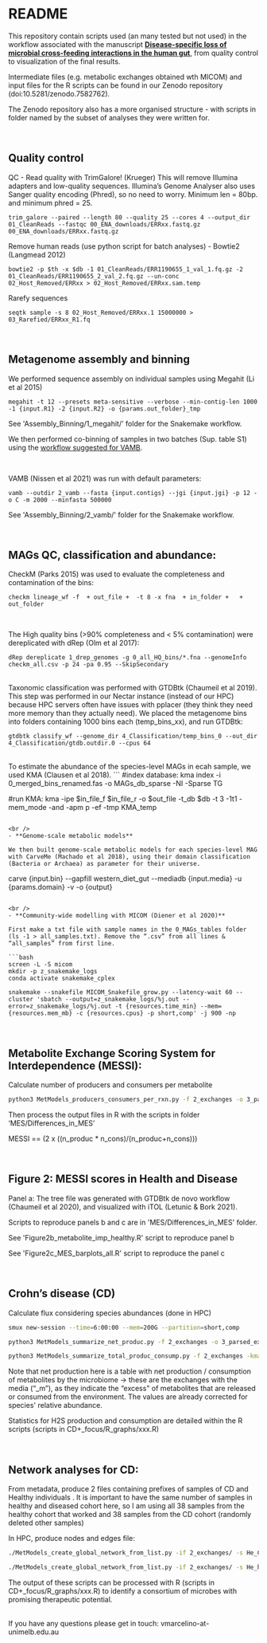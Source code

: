 # README

This repository contain scripts used (an many tested but not used) in the workflow associated with the manuscript [**Disease-specific loss of microbial cross-feeding interactions in the human gut**](https://www.biorxiv.org/content/10.1101/2023.02.17.528570v1), from quality control to visualization of the final results.


Intermediate files (e.g. metabolic exchanges obtained wth MICOM) and input files for the R scripts can be found in our Zenodo repository (doi:10.5281/zenodo.7582762).

The Zenodo repository also has a more organised structure - with scripts in folder named by the subset of analyses they were written for.


<br />

## Quality control

QC - Read quality with TrimGalore! (Krueger)
This will remove Illumina adapters and low-quality sequences.
Illumina’s Genome Analyser also uses Sanger quality encoding (Phred), so no need to worry. Minimum len = 80bp. and minimum phred = 25.

```
trim_galore --paired --length 80 --quality 25 --cores 4 --output_dir 01_CleanReads --fastqc 00_ENA_downloads/ERRxx.fastq.gz 00_ENA_downloads/ERRxx.fastq.gz
```

Remove human reads (use python script for batch analyses) - Bowtie2 (Langmead 2012)
```
bowtie2 -p $th -x $db -1 01_CleanReads/ERR1190655_1_val_1.fq.gz -2 01_CleanReads/ERR1190655_2_val_2.fq.gz --un-conc  02_Host_Removed/ERRxx > 02_Host_Removed/ERRxx.sam.temp
```

Rarefy sequences
```
seqtk sample -s 8 02_Host_Removed/ERRxx.1 15000000 > 03_Rarefied/ERRxx_R1.fq
```
<br />

## Metagenome assembly and binning

We performed sequence assembly on individual samples using Megahit (Li et al 2015)

```
megahit -t 12 --presets meta-sensitive --verbose --min-contig-len 1000 -1 {input.R1} -2 {input.R2} -o {params.out_folder}_tmp
```

See 'Assembly_Binning/1_megahit/' folder for the Snakemake workflow.

We then performed co-binning of samples in two batches (Sup. table S1) using the [workflow suggested for VAMB](https://github.com/RasmussenLab/vamb).

<br />

VAMB (Nissen et al 2021) was run with default parameters:
```
vamb --outdir 2_vamb --fasta {input.contigs} --jgi {input.jgi} -p 12 -o C -m 2000 --minfasta 500000
```

See 'Assembly_Binning/2_vamb/' folder for the Snakemake workflow.


<br />

## MAGs QC, classification and abundance:

CheckM (Parks 2015) was used to evaluate the completeness and contamination of the bins:
```
checkm lineage_wf -f  + out_file +  -t 8 -x fna  + in_folder +   + out_folder
```
<br />

The High quality bins (>90% completeness and < 5% contamination) were dereplicated with dRep (Olm et al 2017):
```
dRep dereplicate 1_drep_genomes -g 0_all_HQ_bins/*.fna --genomeInfo checkm_all.csv -p 24 -pa 0.95 --SkipSecondary
```
<br />
Taxonomic classification was performed with GTDBtk (Chaumeil et al 2019).
This step was performed in our Nectar instance (instead of our HPC) because HPC servers often have issues with pplacer (they think they need more memory than they actually need).
We placed the metagenome bins into folders containing 1000 bins each (temp_bins_xx), and run GTDBtk:

```
gtdbtk classify_wf --genome_dir 4_Classification/temp_bins_0 --out_dir 4_Classification/gtdb.outdir.0 --cpus 64
```
<br />
To estimate the abundance of the species-level MAGs in ecah sample, we used KMA (Clausen et al 2018).
```
#index database:
kma index -i 0_merged_bins_renamed.fas -o MAGs_db_sparse -NI -Sparse TG

#run KMA:
kma -ipe $in_file_f $in_file_r -o $out_file -t_db $db -t 3 -1t1 -mem_mode -and -apm p -ef -tmp KMA_temp
 
```

<br />
- **Genome-scale metabolic models**

We then built genome-scale metabolic models for each species-level MAG with CarveMe (Machado et al 2018), using their domain classification (Bacteria or Archaea) as parameter for their universe.

```
carve {input.bin} --gapfill western_diet_gut --mediadb {input.media} -u {params.domain} -v -o {output}
```

<br />
- **Community-wide modelling with MICOM (Diener et al 2020)**

First make a txt file with sample names in the 0_MAGs_tables folder (ls -1 > all_samples.txt). Remove the “.csv” from all lines & “all_samples” from first line.

```bash
screen -L -S micom
mkdir -p z_snakemake_logs
conda activate snakemake_cplex

snakemake --snakefile MICOM_Snakefile_grow.py --latency-wait 60 --cluster 'sbatch --output=z_snakemake_logs/%j.out --error=z_snakemake_logs/%j.out -t {resources.time_min} --mem={resources.mem_mb} -c {resources.cpus} -p short,comp' -j 900 -np

```
<br />

## Metabolite Exchange Scoring System for Interdependence (MESSI):

Calculate number of producers and consumers per metabolite

```bash
python3 MetModels_producers_consumers_per_rxn.py -f 2_exchanges -o 3_parsed_exchanges/producers_consumers.csv

```

Then process the output files in R with the scripts in folder ‘MES/Differences_in_MES’

MESSI == (2 x  ((n_produc * n_cons)/(n_produc+n_cons)))


<br />

## Figure 2: MESSI scores in Health and Disease

Panel a: The tree file was generated with GTDBtk de novo workflow (Chaumeil et al 2020), and visualized with iTOL (Letunic & Bork 2021).

Scripts to reproduce panels b and c are in 'MES/Differences_in_MES' folder.

See 'Figure2b_metabolite_imp_healthy.R' script to reproduce panel b

See 'Figure2c_MES_barplots_all.R' script to reproduce the panel c


<br />

## Crohn’s disease (CD)

Calculate flux considering species abundances (done in HPC)

```bash
smux new-session --time=6:00:00 --mem=200G --partition=short,comp

python3 MetModels_summarize_net_produc.py -f 2_exchanges -o 3_parsed_exchanges/net_produc_consump_merged.csv

python3 MetModels_summarize_total_produc_consump.py -f 2_exchanges -kma 1.1_merged_kma_simplified4summarize_production_consumption.csv -op 3_parsed_exchanges/total_production.csv -oc 3_parsed_exchanges/total_consumption.csv

```

Note that net production here is a table with net production / consumption of metabolites by the microbiome
-> these are the exchanges with the media (“_m”), as they indicate the “excess" of metabolites that are released or consumed from the environment. The values are already corrected for species' relative abundance.

Statistics for H2S production and consumption are detailed within the R scripts (scripts in CD+_focus/R_graphs/xxx.R)

<br />

## Network analyses for CD:

From metadata, produce 2 files containing prefixes of samples of CD and Healthy individuals .
It is important to have the same number of samples in healthy and diseased cohort here, so I am using all 38 samples from the healthy cohort that worked and 38 samples from the CD cohort (randomly deleted other samples)

In HPC, produce nodes and edges file:

```bash
./MetModels_create_global_network_from_list.py -if 2_exchanges/ -s He_CD_prefixes_rarefied.txt -m h2s_e -sp wanted_spp_classification.tsv -on 4_nodes_edges_He2017/He_CD_nodes.csv -oe 4_nodes_edges_He2017/He_CD_edges.csv

./MetModels_create_global_network_from_list.py -if 2_exchanges/ -s He_healthy_prefixes_all_that_worked.txt -m h2s_e -sp wanted_spp_classification.tsv -on 4_nodes_edges_He2017/He_healthy_nodes.csv -oe 4_nodes_edges_He2017/He_healthy_edges.csv
```

The output of these scripts can be processed with R (scripts in CD+_focus/R_graphs/xxx.R) to identify a consortium of microbes with promising therapeutic potential.

<br />
If you have any questions please get in touch: vmarcelino-at-unimelb.edu.au
<br />
